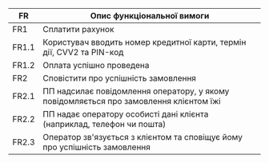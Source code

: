 |  FR  |               Опис функціональної вимоги               |
|  --  | ------------------------------------------------------ |
| FR1 | Сплатити рахунок |
| FR1.1 | Користувач вводить номер кредитної карти, термін дії, CVV2 та PIN-код |
| FR1.2 | Оплата успішно проведена |
| FR2 | Сповістити про успішність замовлення | 
| FR2.1 | ПП надсилає повідомлення оператору, у якому повідомляється про замовлення клієнтом їжі |
| FR2.2 | ПП надає оператору особисті дані клієнта (наприклад, телефон чи пошта) |
| FR2.3 | Оператор зв'язується з клієнтом та сповіщує йому про успішність замовлення |
